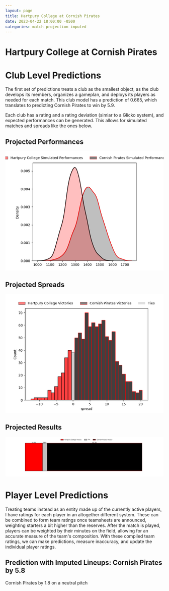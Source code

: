 ```yaml
---  
layout: page  
title: Hartpury College at Cornish Pirates  
date: 2023-04-22 18:00:00 -0500  
categories: match projection imputed  
---
```

# Hartpury College at Cornish Pirates

# Club Level Predictions


The first set of predictions treats a club as the smallest object, as the club develops its members, organizes a gameplan, and deploys its players as needed for each match. This club model has a prediction of 0.665, which translates to predicting Cornish Pirates to win by 5.9.

Each club has a rating and a rating deviation (simiar to a Glicko system), and expected performances can be generated. This allows for simulated matches and spreads like the ones below.
## Projected Performances


![Projected Performances](plots/performances_2023-04-22-CornishPirates-HartpuryCollege.png)
## Projected Spreads


![Projected Spreads](plots/spreads_2023-04-22-CornishPirates-HartpuryCollege.png)
## Projected Results


![Projected Results](plots/resultbar_2023-04-22-CornishPirates-HartpuryCollege.png)
# Player Level Predictions


Treating teams instead as an entity made up of the currently active players, I have ratings for each player in an altogether different system. These can be combined to form team ratings once teamsheets are announced, weighting starters a bit higher than the reserves. After the match is played, players can be weighted by their minutes on the field, allowing for an accurate measure of the team's composition. With these compiled team ratings, we can make predictions, measure inaccuracy, and update the individual player ratings.
## Prediction with Imputed Lineups: Cornish Pirates by 5.8


Cornish Pirates by 1.8 on a neutral pitch

